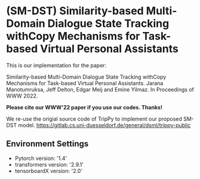 # (SM-DST) Similarity-based Multi-Domain Dialogue State Tracking withCopy Mechanisms for Task-based Virtual Personal Assistants

This is our implementation for the paper:

Similarity-based Multi-Domain Dialogue State Tracking withCopy Mechanisms for Task-based Virtual Personal Assistants. Jarana Manotumruksa, Jeff Delton, Edgar Meij and Emine Yilmaz. In Proceedings of WWW 2022.

**Please cite our WWW'22 paper if you use our codes. Thanks!** 

We re-use the origial source code of TripPy to implement our proposed SM-DST model.
https://gitlab.cs.uni-duesseldorf.de/general/dsml/trippy-public


## Environment Settings
- Pytorch version:  '1.4'
- transformers version: '2.9.1'
- tensorboardX version: '2.0'
